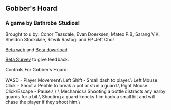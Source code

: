 ## Gobber's Hoard

### A game by Bathrobe Studios! 
Brought to u by: Conor Teasdale, Evan Doerksen, Mateo P.B, Sarang V.K, Sheldon Stockdale, Ritwik Rastogi and EP Jeff Cho!

[Beta web](/Gobbers-Hoard/index.html) and [Beta download](Gobbers-Hoard.zip) 

[Beta Survey](https://docs.google.com/forms/d/e/1FAIpQLSeS3wD8SRJCQ7kgaHS7u2yLsLZs7wxYNrZEVJ0wmW3g3GqMCQ/alreadyresponded) to give feedback.


Controls For Gobber's Hoard:\
\
  WASD - Player Movement\ 
  Left Shift - Small dash to player.\ 
  Left Mouse Click - Shoot a Pebble to break a pot or stun a guard.\ 
  Right Mouse Click/Escape - Pause.\ 
\ 
\ 
Mechanics:\ 
  Shooting a bottle distracts any earby guards for a bit.\ 
  Shooting a guard knocks him back a small bit and will chase the player if they shoot him.\ 
